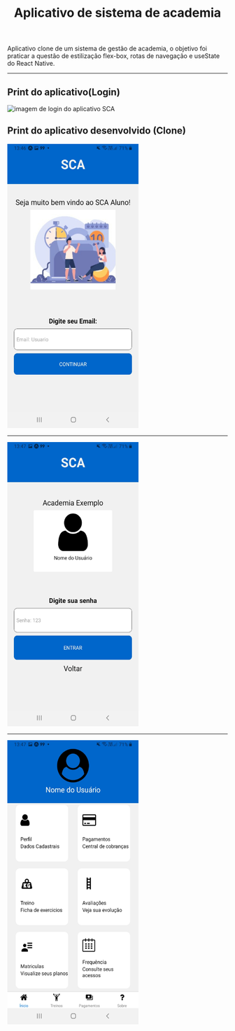 <header>
  <h1>Aplicativo de sistema de academia</h1>
</header>
<main>
  <div>
    Aplicativo clone de um sistema de gestão de academia, o objetivo foi praticar a questão de estilização flex-box, rotas de navegação e useState do React Native.
  </div>
  <hr>
  <div>
    <h2>Print do aplicativo(Login)</h2>
    <img src="https://sistemasca.blob.core.windows.net/arquivos/ajuda/566-5661.jpg" width="350" height="350" alt="imagem de login do aplicativo SCA">
  </div>
   <div>
    <h2>Print do aplicativo desenvolvido (Clone)</h2>
    <img src="https://raw.githubusercontent.com/Pedro-Wong/ReactNative_appClone/main/assets/login1.jpeg" width="300" height="650" alt="imagem de login do aplicativo SCA">
    <hr>
    <img src="https://raw.githubusercontent.com/Pedro-Wong/ReactNative_appClone/main/assets/login2.jpeg" width="300" height="650" alt="imagem de login do aplicativo SCA">
    <hr>
    <img src="https://raw.githubusercontent.com/Pedro-Wong/ReactNative_appClone/main/assets/paginaInicial.jpeg" width="300" height="650" alt="imagem página inicial do aplicativo SCA">
  </div>
  
</main>
